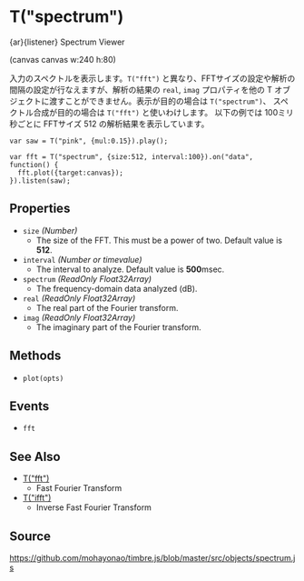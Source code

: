 T("spectrum")
=============
{ar}{listener} Spectrum Viewer

(canvas canvas w:240 h:80)

入力のスペクトルを表示します。`T("fft")` と異なり、FFTサイズの設定や解析の間隔の設定が行なえますが、解析の結果の `real`, `imag` プロパティを他の T オブジェクトに渡すことができません。表示が目的の場合は `T("spectrum")`、 スペクトル合成が目的の場合は `T("fft")` と使いわけします。
以下の例では 100ミリ秒ごとに FFTサイズ 512 の解析結果を表示しています。

```timbre
var saw = T("pink", {mul:0.15}).play();

var fft = T("spectrum", {size:512, interval:100}).on("data", function() {
  fft.plot({target:canvas});
}).listen(saw);
```

## Properties ##
- `size` _(Number)_
  - The size of the FFT. This must be a power of two. Default value is **512**.
- `interval` _(Number or timevalue)_
  - The interval to analyze. Default value is **500**msec.
- `spectrum` _(ReadOnly Float32Array)_
  - The frequency-domain data analyzed (dB).
- `real` _(ReadOnly Float32Array)_
  - The real part of the Fourier transform.
- `imag` _(ReadOnly Float32Array)_
  - The imaginary part of the Fourier transform.

## Methods ##
- `plot(opts)`

## Events ##
- `fft`

## See Also ##
- [T("fft")](./fft.html)
  - Fast Fourier Transform
- [T("ifft")](./ifft.html)
  - Inverse Fast Fourier Transform

## Source ##
https://github.com/mohayonao/timbre.js/blob/master/src/objects/spectrum.js
